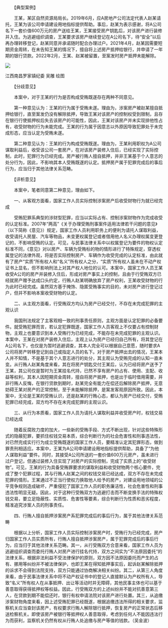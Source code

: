 　　【典型案例】

　　王某，某区自然资源局局长。2019年6月，应A房地产公司法定代表人赵某请托，王某为该公司申请建设用地指标提供帮助。事后，赵某为表示感谢，将A公司名下一套价值600万元的房产送给王某，王某接受房产钥匙后，对该房产进行装修并入住。为逃避组织调查，王某要求该房产继续登记在A公司名下，待“安全”以后再办理转移登记，赵某同意并承诺随时配合办理过户。2021年4月，赵某因需要短期资金周转，在未告知王某的情况下，擅自将上述房产抵押给银行，并申请了一年期的银行贷款。2022年2月，王某、赵某被留置，至案发时房产抵押未能解除。

![](https://www.ccdi.gov.cn/hdjln/ywtt/202309/W020230913404088283105.jpeg)

江西南昌罗家镇纪委 吴雕 绘图

　　【分歧意见】

　　本案中，对于王某的行为是否构成受贿既遂存在两种不同意见。

　　第一种意见认为：王某的行为属于受贿未遂。理由为，涉案房产被赵某擅自抵押给银行，直至案发仍没有解除抵押，导致王某对该房产的控制权受到限制，且存在银行行使抵押权后失去该房产的可能性，因此，王某对该房产并未实现排他性占有，收受财物的行为未能完成。王某的行为属于因意志以外原因导致犯罪处于未完成形态，应当认定为受贿未遂。

　　第二种意见认为：王某的行为构成受贿既遂。理由为，王某利用职权为A公司谋取利益后，收受该公司一套房产，在对该房产装修入住后，已经实现了实际控制，此时，犯罪行为已经完成。房产被行贿人擅自抵押，并非王某基于个人意志的处分行为，因此，不影响其本人受贿既遂的认定。抵押房产属于犯罪完成后的事后行为，应当归于其他法律关系范畴。

　　【评析意见】

　　本案中，笔者同意第二种意见，理由如下。

　　一、从客观方面看，国家工作人员实际控制涉案房产后收受财物行为就已经完成

　　受贿犯罪系典型的涉财型犯罪，应当以实际占有、控制涉案财物作为完成收受的认定标准。2007年“两高”《关于办理受贿刑事案件适用法律若干问题的意见》（以下简称《意见》）规定，国家工作人员利用职务上的便利为请托人谋取利益，收受请托人房屋、汽车等物品，未变更权属登记或者借用他人名义办理权属变更登记的，不影响受贿的认定。可见，与民事法律关系中以权属登记为要件的物权认定标准不同，《意见》对以房产、车辆为受贿标的物的情形进行了特殊规定，穿透权属登记的法律外观，将是否实际控制房产、车辆作为收受完成的认定标准，由此就有了房产“实质”所有权人和“名义”所有权人之分，“实质”所有权人虽未在不动产权证书上显名，但不影响刑法上对其产权人地位的认可。本案中，国家工作人员王某收受A公司的房产并装修入住后，形成对房产事实上的控制，且由于行受贿双方已经就房产赠予达成口头约定，行贿人赵某明确放弃了房产权利，王某收受财物的行为此时已经完成。虽然双方基于掩饰、隐匿受贿事实的目的，未对房产进行登记过户，但并不影响本案收受财物的认定。

　　二、从主观方面看，行受贿双方均认为房产已经交付，不存在未完成犯罪的主观认识

　　我国刑法规定了主客观相一致的刑事责任原则，主观方面是认定犯罪的必备要件。就受贿犯罪而言，若认定犯罪既遂，国家工作人员客观上不仅要占有控制财物，主观上也要意识到本人受贿行为已经完成，不能存在未完成犯罪的主观认识。本案中，王某在对房产装修入住后，主观上认为房产已经归自己所有，将其登记在A公司名下，也仅是为暂时逃避调查，其本人完全可以根据自己意愿，随时要求A公司将房产转移登记到自己或指定人员的名下。对于房产抵押出去的情况，王某本人并不知情，不是基于其个人意志进行的处分，其主观认为受贿完成的认知一直未变。从行贿人赵某角度来看，其在将房产钥匙交付王某后，认为已经将房产送予了王某，其公司仅是暂时为王某挂名代持，已然不享有房产的占有、使用、支配、收益等权利，其本人因短期资金周转，擅自将房产抵押，也是出于临时借用需要，并非行贿人反悔，在银行贷款到期时，赵某完全有能力在偿还后解除房产抵押，无意妨碍王某对房产的正常控制，至于未能解除抵押，是案发客观原因所致。因此，本案中，无论是王某的受贿认识，还是赵某的行贿心态，都认为房产已经交付，受贿犯罪已经完成，双方均不存在未完成犯罪的主观认识。

　　三、从行为本质看，国家工作人员为请托人谋取利益并收受房产时，权钱交易已经达成

　　随着反腐败力度的加大，一些新的受贿手段、方式不断出现，针对这些特殊形式的隐蔽犯罪，要抓住权钱交易本质，综合判断行为的社会危害性和刑事违法性，对已然完成实行行为成立受贿既遂的国家工作人员，要精准认定其犯罪形态，做到罪责刑相适应。本案中，王某为A公司申请建设用地指标提供帮助，具备了“为他人谋取利益”要件。同时，其接受A公司所送的一套价值600万元房产，虽未进行过户登记，但通过装修入住实现了对房产的实际控制，完成了实质上的“收受财物”。可见，王某的行为具备受贿罪要求的谋取利益和收受财物两个核心要件，完成了整个犯罪过程，其与行贿人赵某之间的权钱交易已经达成，双方不存在未完成犯罪的情形。王某通过不正当行使权力换取他人给予的房产，对建设用地领域的公平竞争规则造成破坏，严重侵犯了国家工作人员的职务廉洁性，社会危害性和刑事违法性明显无疑。因此，对于这种行受贿双方为逃避打击而不断变换手法的特殊权钱交易，要立足隐蔽性、实质性、危害性等要素，综合判断行为性质和恶劣程度，精准追究涉案人员的刑事责任。

　　四、行贿人擅自抵押涉案房产系犯罪完成后的事后行为，属于其他法律关系范畴

　　根据以上分析，国家工作人员实际控制涉案房产时，受贿行为已经完成，房产归国家工作人员实质所有，行贿人擅自抵押涉案房产，属于犯罪完成后的事后行为，应当归于其他法律关系范畴。其一，从行受贿双方合意来看，国家工作人员为逃避组织调查而委托行贿人对房产进行挂名代持，双方之间实为“不法原因委托”的法律关系，根据非法利益不受法律保护的原则，双方因不法原因委托而产生的占有、挪用等纠纷并不被法律保护，也即王某在得知抵押事实后，起诉赵某解除抵押的诉求不会得到法院支持，双方只能通过协商解决相关纠纷。其二，从第三人角度来看，由于民事法律关系中将不动产权证书中的登记人直接默认为产权所有人，导致“名义”所有权人在从事抵押、出让等活动时并无障碍，其他民事主体也可以基于善意取得获得抵押权等权益。因此，行受贿双方的上述纠纷并不能对抗善意第三人，在贷款到期不能偿还时，银行有权申请法院对该房产进行处置。其三，从追缴涉案财物角度来看，因上述受贿犯罪已经既遂，根据追缴违法所得的相关要求，监察机关应当查封该房产，有权要求行贿人解除银行抵押，恢复房产的正常状态后移送检察机关。即使该房产被银行等抵押权人善意取得，考虑到任何人不能因违法行为而获利，监察机关仍然有权从行贿人处追缴与房产等值的钱款。（吴金波）